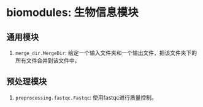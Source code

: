 # biomodules: 生物信息模块

## 通用模块

1. `merge_dir.MergeDir`: 给定一个输入文件夹和一个输出文件，把该文件夹下的所有文件合并到该文件中。

## 预处理模块

1. `preprocessing.fastqc.Fastqc`: 使用fastqc进行质量控制。

